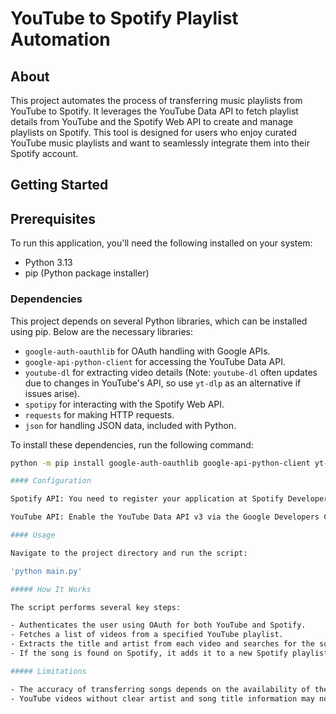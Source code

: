 # YouTube to Spotify Playlist Automation

## About

This project automates the process of transferring music playlists from YouTube to Spotify. It leverages the YouTube Data API to fetch playlist details from YouTube and the Spotify Web API to create and manage playlists on Spotify. This tool is designed for users who enjoy curated YouTube music playlists and want to seamlessly integrate them into their Spotify account.

## Getting Started

## Prerequisites

To run this application, you'll need the following installed on your system:
- Python 3.13
- pip (Python package installer)

### Dependencies

This project depends on several Python libraries, which can be installed using pip. Below are the necessary libraries:
- `google-auth-oauthlib` for OAuth handling with Google APIs.
- `google-api-python-client` for accessing the YouTube Data API.
- `youtube-dl` for extracting video details (Note: `youtube-dl` often updates due to changes in YouTube's API, so use `yt-dlp` as an alternative if issues arise).
- `spotipy` for interacting with the Spotify Web API.
- `requests` for making HTTP requests.
- `json` for handling JSON data, included with Python.

To install these dependencies, run the following command:

```bash
python -m pip install google-auth-oauthlib google-api-python-client yt-dlp spotipy requests

#### Configuration

Spotify API: You need to register your application at Spotify Developer Dashboard to get the client_id and client_secret. Set up the redirect URI as http://localhost:3000/ or another URI of your choice.

YouTube API: Enable the YouTube Data API v3 via the Google Developers Console and download the client configuration. Save this file as clientSecretYT.json in your project directory.

#### Usage

Navigate to the project directory and run the script:

'python main.py'

##### How It Works

The script performs several key steps:

- Authenticates the user using OAuth for both YouTube and Spotify.
- Fetches a list of videos from a specified YouTube playlist.
- Extracts the title and artist from each video and searches for the song on Spotify.
- If the song is found on Spotify, it adds it to a new Spotify playlist.

##### Limitations

- The accuracy of transferring songs depends on the availability of the songs on Spotify and the accuracy of the video titles on YouTube.
- YouTube videos without clear artist and song title information may not be correctly transferred.